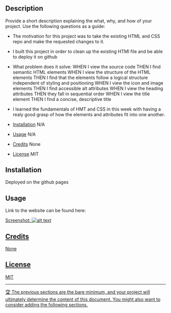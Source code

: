 # <Challenge-1>

## Description

Provide a short description explaining the what, why, and how of your project. Use the following questions as a guide:

- The motivation for this project was to take the existing HTML and CSS repo and make the requested changes to it. 
- I built this project in order to clean up the existing HTMl file and be able to deploy it on github 
- What problem does it solve:
WHEN I view the source code
THEN I find semantic HTML elements
WHEN I view the structure of the HTML elements
THEN I find that the elements follow a logical structure independent of styling and positioning
WHEN I view the icon and image elements
THEN I find accessible alt attributes
WHEN I view the heading attributes
THEN they fall in sequential order
WHEN I view the title element
THEN I find a concise, descriptive title

- I learned the fundamentals of HMT and CSS in this week with having a realy good grasp of how the elements and attributes fit into one another. 


- [Installation](#installation) N/A
- [Usage](#usage) N/A
- [Credits](#credits) None
- [License](#license) MIT

## Installation

Deployed on the github pages 

## Usage

Link to the website can be found here: <a href = "https://bulkingfire.github.io/Challenge1_Stathatos-/">

Screenshot:
![alt text](assets/images/screenshot.png)

## Credits

None

## License

MIT

---

🏆 The previous sections are the bare minimum, and your project will ultimately determine the content of this document. You might also want to consider adding the following sections.
